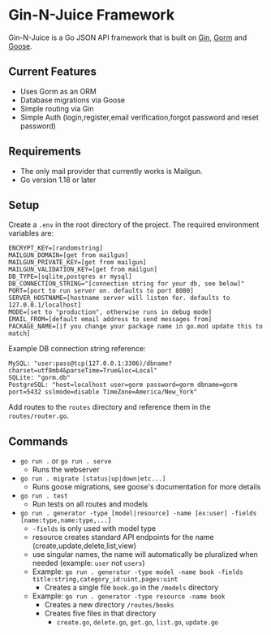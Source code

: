 Gin-N-Juice Framework
=================

Gin-N-Juice is a Go JSON API framework that is built on [Gin](https://github.com/gin-gonic/gin),
[Gorm](https://gorm.io) and [Goose](https://github.com/pressly/goose). 

Current Features
------
- Uses Gorm as an ORM
- Database migrations via Goose
- Simple routing via Gin
- Simple Auth (login,register,email verification,forgot password and reset password)

Requirements
------
- The only mail provider that currently works is Mailgun.
- Go version 1.18 or later

Setup
------
Create a `.env` in the root directory of the project. The required environment variables are:
```
ENCRYPT_KEY=[randomstring]
MAILGUN_DOMAIN=[get from mailgun]
MAILGUN_PRIVATE_KEY=[get from mailgun]
MAILGUN_VALIDATION_KEY=[get from mailgun]
DB_TYPE=[sqlite,postgres or mysql]
DB_CONNECTION_STRING="[connection string for your db, see below]"
PORT=[port to run server on. defaults to port 8080]
SERVER_HOSTNAME=[hostname server will listen for. defaults to 127.0.0.1/localhost]
MODE=[set to "production", otherwise runs in debug mode]
EMAIL_FROM=[default email address to send messages from]
PACKAGE_NAME=[if you change your package name in go.mod update this to match]
```
Example DB connection string reference: 
```
MySQL: "user:pass@tcp(127.0.0.1:3306)/dbname?charset=utf8mb4&parseTime=True&loc=Local"
SQLite: "gorm.db"
PostgreSQL: "host=localhost user=gorm password=gorm dbname=gorm port=5432 sslmode=disable TimeZone=America/New_York"
```
Add routes to the `routes` directory and reference them in the `routes/router.go`.

Commands
------
- `go run .` or `go run . serve`
  - Runs the webserver
- `go run . migrate [status|up|down|etc...]`
  - Runs goose migrations, see goose's documentation for more details
- `go run . test`
  - Run tests on all routes and models
- `go run . generator -type [model|resource] -name [ex:user] -fields [name:type,name:type,...]`
  - `-fields` is only used with model type
  - resource creates standard API endpoints for the name (create,update,delete,list,view)
  - use singular names, the name will automatically be pluralized when needed (example: `user` not `users`)
  - Example: `go run . generator -type model -name book -fields title:string,category_id:uint,pages:uint`
    - Creates a single file `book.go` in the `/models` directory
  - Example: `go run . generator -type resource -name book`
    - Creates a new directory `/routes/books`
    - Creates five files in that directory
      - `create.go`, `delete.go`, `get.go`, `list.go`, `update.go`
